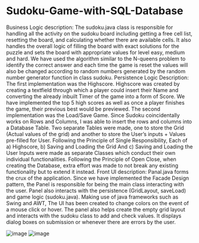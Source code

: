 # Sudoku-Game-with-SQL-Database


Business Logic description:
The sudoku.java class is responsible for handling all the activity on the sudoku
board including getting a free cell list, resetting the board, and calculating whether
there are available cells.
It also handles the overall logic of filling the board with exact solutions for the
puzzle and sets the board with appropriate values for level easy, medium and
hard.
We have used the algorithm similar to the N-queens problem to identify the correct
answer and each time the game is reset the values will also be changed according
to random numbers generated by the random number generator function in class
sudoku.
Persistence Logic Description:
The first implementation was the Highscore. Highscore was created by creating a
textfield through which a player could insert their Name and converting the already
inbuilt Timer of the game into a form of Score.
We have implemented the top 5 high scores as well as once a player finishes the
game, their previous best would be previewed.
The second implementation was the Load/Save Game. Since Sudoku
coincidentally works on Rows and Columns, I was able to insert the rows and
columns into a Database Table.
Two separate Tables were made, one to store the Grid (Actual values of the grid)
and another to store the User’s inputs + Values pre-filled for User.
Following the Principle of Single Responsibility, Each of a) Highscore, b) Saving
and Loading the Grid
And c) Saving and Loading the User Inputs were made as separate Classes which
conduct their own individual functionalities.
Following the Principle of Open Close, when creating the Database, extra effort
was made to not break any existing functionality but to extend it instead.
Front UI description:
Panal.java forms the crux of the application. Since we have implemented the
Facade Design pattern, the Panel is responsible for being the main class
interacting with the user. Panel also interacts with the persistence (GridLayout,
saveLoad) and game logic (sudoku.java).
Making use of java frameworks such as Swing and AWT, The UI has been created
to change colors on the event of a mouse click or hover.
The panel also helps create the empty grid layout and interacts with the sudoku
class to add and check values. It displays dialog boxes on submission or
whenever there are errors by the user.


![image](https://github.com/N1thin24/Sudoku-Game-with-SQL-Database/assets/107985125/ac9392ca-f351-4ce9-a24b-7f6a9cd04023)
![image](https://github.com/N1thin24/Sudoku-Game-with-SQL-Database/assets/107985125/07f2e8b1-4f79-4f17-b603-d5be42b51ec3)


